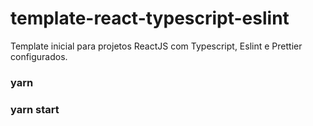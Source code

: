 # template-react-typescript-eslint

Template inicial para projetos ReactJS com Typescript, Eslint e Prettier configurados.

### yarn

### yarn start
